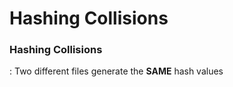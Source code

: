 # Hashing Collisions

### Hashing Collisions
 : Two different files generate the **SAME** hash values
